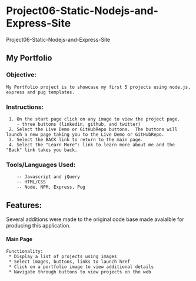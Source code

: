 # Project06-Static-Nodejs-and-Express-Site
 Project06-Static-Nodejs-and-Express-Site

## My Portfolio

### Objective: 
```
My Portfolio project is to showcase my first 5 projects using node.js, express and pug templates.
 ```
### Instructions: 
 ```  
  1. On the start page click on any image to view the project page.
     - three buttons (linkedin, github, and twitter)
  2. Select the Live Demo or GitHubRepo buttons.  The buttons will launch a new page taking you to the Live Demo or GitHubRepo.
  3. Select the BACK link to return to the main page.
  4. Select the "Learn More": link to learn more about me and the "Back" link takes you back.

``` 
 ### Tools/Languages Used: 
```
    -- Javascript and jQuery 
    -- HTML/CSS 
    -- Node, NPM, Express, Pug
```
## Features: 
Several additions were made to the original code base made avaialble for producing this application.

#### Main Page
```
Functionality:
 * Display a list of projects using images
 * Select images, buttons, links to launch href
 * Click on a portfolio image to view additional details
 * Navigate through buttons to view projects on the web

